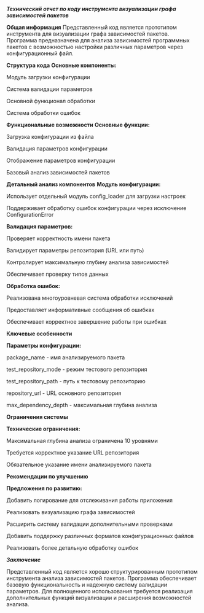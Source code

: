 ***Технический отчет по коду инструмента визуализации графа зависимостей пакетов***

**Общая информация**
Представленный код является прототипом инструмента для визуализации графа зависимостей пакетов. Программа предназначена для анализа зависимостей программных пакетов с возможностью настройки различных параметров через конфигурационный файл.

**Структура кода**
**Основные компоненты:**

Модуль загрузки конфигурации

Система валидации параметров

Основной функционал обработки

Система обработки ошибок

**Функциональные возможности**
**Основные функции:**

Загрузка конфигурации из файла

Валидация параметров конфигурации

Отображение параметров конфигурации

Базовый анализ зависимостей пакетов

**Детальный анализ компонентов**
**Модуль конфигурации:**

Использует отдельный модуль config_loader для загрузки настроек

Поддерживает обработку ошибок конфигурации через исключение ConfigurationError

**Валидация параметров:**

Проверяет корректность имени пакета

Валидирует параметры репозитория (URL или путь)

Контролирует максимальную глубину анализа зависимостей

Обеспечивает проверку типов данных

**Обработка ошибок:**

Реализована многоуровневая система обработки исключений

Предоставляет информативные сообщения об ошибках

Обеспечивает корректное завершение работы при ошибках

**Ключевые особенности**

**Параметры конфигурации:**

package_name - имя анализируемого пакета

test_repository_mode - режим тестового репозитория

test_repository_path - путь к тестовому репозиторию

repository_url - URL основного репозитория

max_dependency_depth - максимальная глубина анализа

**Ограничения системы**

**Технические ограничения:**

Максимальная глубина анализа ограничена 10 уровнями

Требуется корректное указание URL репозитория

Обязательное указание имени анализируемого пакета

**Рекомендации по улучшению**

**Предложения по развитию:**

Добавить логирование для отслеживания работы приложения

Реализовать визуализацию графа зависимостей

Расширить систему валидации дополнительными проверками

Добавить поддержку различных форматов конфигурационных файлов

Реализовать более детальную обработку ошибок

***Заключение***

Представленный код является хорошо структурированным прототипом инструмента анализа зависимостей пакетов. Программа обеспечивает базовую функциональность и надежную систему валидации параметров. Для полноценного использования требуется реализация дополнительных функций визуализации и расширения возможностей анализа.
